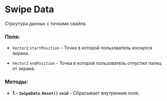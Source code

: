 ﻿# Swipe Data

Стркутура данных с точками свайпа.

### Поля:

- `Vector2` `startPosition` - Точка в которой пользователь коснулся экрана.

- `Vector2` `endPosition` - Точка в которой пользователь отпустил палец от экрана.

### Методы:

- **1.-** **`SwipeData.Reset()`** **`void`** - Сбрасывает внутренния поля.

